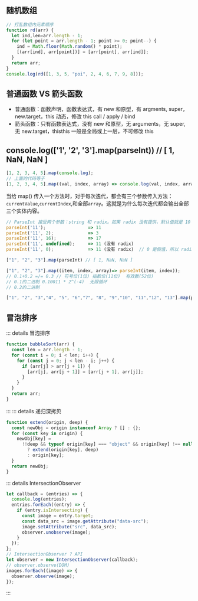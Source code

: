 ## 随机数组

```js
// 打乱数组内元素顺序
function rd(arr) {
  let ind,len=arr.length - 1;
  for (let point = arr.length - 1; point >= 0; point--) {
    ind = Math.floor(Math.random() * point);
    [(arr[ind], arr[point])] = [arr[point], arr[ind]];
  }
  return arr;
}
console.log(rd([1, 3, 5, "poi", 2, 4, 6, 7, 9, 8]));
```

## 普通函数 VS 箭头函数

- 普通函数：函数声明，函数表达式，有 new 和原型，有 argments, super，new.target，this 动态，修改 this call / apply / bind
- 箭头函数：只有函数表达式，没有 new 和原型，无 arguments，无 super, 无 new.target，thisthis 一般是全局或上一层，不可修改 this

## console.log(['1', '2', '3'].map(parseInt)) // [ 1, NaN, NaN ]

```ts
[1, 2, 3, 4, 5].map(console.log);
// 上面的代码等于
[1, 2, 3, 4, 5].map((val, index, array) => console.log(val, index, array));
```
当给 map() 传入一个方法时，对于每次迭代，都会有三个参数传入方法：`currentValue`,`currentIndex`,和全部`array`。这就是为什么每次迭代都会输出全部三个实体内容。

```js
// ParseInt 接受两个参数：string 和 radix。如果 radix 没有提供，默认值就是 10
parseInt('11');                => 11
parseInt('11', 2);             => 3
parseInt('11', 16);            => 17
parseInt('11', undefined);     => 11 (没有 radix)
parseInt('11', 0);             => 11 (没有 radix)  // 0 是假值，所以 radix 基数取值为 10

["1", "2", "3"].map(parseInt) // [ 1, NaN, NaN ]

["1", "2", "3"].map((item, index, array)=> parseInt(item, index));
// 0.1+0.2 =/= 0.3 // 符号位(1位) 指数位(11位)  有效数(52位)
// 0.1的二进制 0.10011 * 2^(-4)  无限循环
// 0.2的二进制

["1", "2", "3","4", "5", "6","7", "8", "9","10", "11","12", "13"].map(parseInt) // [ 1, NaN, NaN, NaN, NaN, NaN, NaN, NaN, NaN, 9, 11, 13, 15 ]
```

## 冒泡排序

::: details 冒泡排序

```js
function bubbleSort(arr) {
  const len = arr.length - 1;
  for (const i = 0; i < len; i++) {
    for (const j = 0; j < len - i; j++) {
      if (arr[j] > arr[j + 1]) {
        [arr[j], arr[j + 1]] = [arr[j + 1], arr[j]];
      }
    }
  }
  return arr;
}
```

:::
::: details 递归深拷贝

```js
function extend(origin, deep) {
  const newObj = origin instanceof Array ? [] : {};
  for (const key in origin) {
    newObj[key] =
      !!deep && typeof origin[key] === "object" && origin[key] !== null
        ? extend(origin[key], deep)
        : origin[key];
  }
  return newObj;
}
```

::: details IntersectionObserver

```js
let callback = (entries) => {
  console.log(entries);
  entries.forEach((entry) => {
    if (entry.isIntersecting) {
      const image = entry.target;
      const data_src = image.getAttribute("data-src");
      image.setAttribute("src", data_src);
      observer.unobserve(image);
    }
  });
};
// IntersectionObserver ? API
let observer = new IntersectionObserver(callback);
// observer.observe(DOM)
images.forEach((image) => {
  observer.observe(image);
});
```

:::
